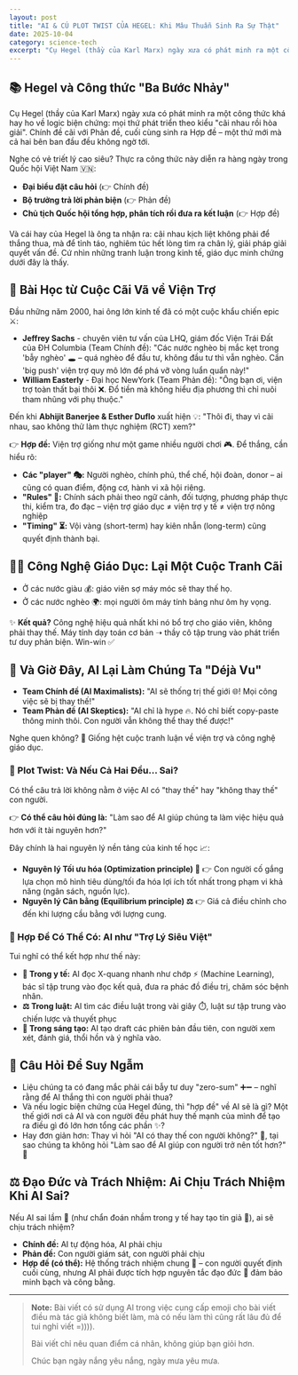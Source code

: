 ```yaml
---
layout: post
title: "AI & CÚ PLOT TWIST CỦA HEGEL: Khi Mâu Thuẫn Sinh Ra Sự Thật"
date: 2025-10-04
category: science-tech
excerpt: "Cụ Hegel (thầy của Karl Marx) ngày xưa có phát minh ra một công thức khá hay ho về logic biện chứng: mọi thứ phát triển theo kiểu "cãi nhau rồi hòa giải". Chính đề cãi với Phản đề, cuối cùng sinh ra Hợp đề – một thứ mới mà cả hai bên ban đầu đều không ngờ tới."
---
```


## 📚 Hegel và Công thức "Ba Bước Nhảy"

Cụ Hegel (thầy của Karl Marx) ngày xưa có phát minh ra một công thức khá hay ho về logic biện chứng: mọi thứ phát triển theo kiểu "cãi nhau rồi hòa giải". Chính đề cãi với Phản đề, cuối cùng sinh ra Hợp đề – một thứ mới mà cả hai bên ban đầu đều không ngờ tới.

Nghe có vẻ triết lý cao siêu? Thực ra công thức này diễn ra hàng ngày trong Quốc hội Việt Nam 🇻🇳:

*   **Đại biểu đặt câu hỏi** (👉 Chính đề)
*   **Bộ trưởng trả lời phản biện** (👉 Phản đề)
*   **Chủ tịch Quốc hội tổng hợp, phân tích rồi đưa ra kết luận** (👉 Hợp đề)

Và cái hay của Hegel là ông ta nhận ra: cãi nhau kịch liệt không phải để thắng thua, mà để tỉnh táo, nghiêm túc hết lòng tìm ra chân lý, giải pháp giải quyết vấn đề. Cứ nhìn những tranh luận trong kinh tế, giáo dục minh chứng dưới đây là thấy.

## 💸 Bài Học từ Cuộc Cãi Vã về Viện Trợ

Đầu những năm 2000, hai ông lớn kinh tế đã có một cuộc khẩu chiến epic ⚔️:

*   **Jeffrey Sachs** - chuyên viên tư vấn của LHQ, giám đốc Viện Trái Đất của ĐH Columbia (Team Chính đề): "Các nước nghèo bị mắc kẹt trong 'bẫy nghèo' 🕳️ – quá nghèo để đầu tư, không đầu tư thì vẫn nghèo. Cần 'big push' viện trợ quy mô lớn để phá vỡ vòng luẩn quẩn này!"
*   **William Easterly** - Đại học NewYork (Team Phản đề): "Ông bạn ơi, viện trợ toàn thất bại thôi ❌. Đổ tiền mà không hiểu địa phương thì chỉ nuôi tham nhũng với phụ thuộc."

Đến khi **Abhijit Banerjee & Esther Duflo** xuất hiện 💡: "Thôi đi, thay vì cãi nhau, sao không thử làm thực nghiệm (RCT) xem?"

👉 **Hợp đề:** Viện trợ giống như một game nhiều người chơi 🎮. Để thắng, cần hiểu rõ:

*   **Các "player" 🎭:** Người nghèo, chính phủ, thể chế, hội đoàn, donor – ai cũng có quan điểm, động cơ, hành vi xã hội riêng.
*   **"Rules" 📜:** Chính sách phải theo ngữ cảnh, đối tượng, phương pháp thực thi, kiểm tra, đo đạc – viện trợ giáo dục ≠ viện trợ y tế ≠ viện trợ nông nghiệp
*   **"Timing" ⏳:** Vội vàng (short-term) hay kiên nhẫn (long-term) cũng quyết định thành bại.

## 👩‍🏫 Công Nghệ Giáo Dục: Lại Một Cuộc Tranh Cãi

*   Ở các nước giàu 💰: giáo viên sợ máy móc sẽ thay thế họ.
*   Ở các nước nghèo 🌍: mọi người ôm máy tính bảng như ôm hy vọng.

✨ **Kết quả?** Công nghệ hiệu quả nhất khi nó bổ trợ cho giáo viên, không phải thay thế. Máy tính dạy toán cơ bản ➝ thầy cô tập trung vào phát triển tư duy phản biện. Win-win ✅

## 🤖 Và Giờ Đây, AI Lại Làm Chúng Ta "Déjà Vu"

*   **Team Chính đề (AI Maximalists):** "AI sẽ thống trị thế giới 🌐! Mọi công việc sẽ bị thay thế!"
*   **Team Phản đề (AI Skeptics):** "AI chỉ là hype 🔥. Nó chỉ biết copy-paste thông minh thôi. Con người vẫn không thể thay thế được!"

Nghe quen không? 👀 Giống hệt cuộc tranh luận về viện trợ và công nghệ giáo dục.

### 🔄 Plot Twist: Và Nếu Cả Hai Đều... Sai?

Có thể câu trả lời không nằm ở việc AI có "thay thế" hay "không thay thế" con người.

👉 **Có thể câu hỏi đúng là:** "Làm sao để AI giúp chúng ta làm việc hiệu quả hơn với ít tài nguyên hơn?"

Đây chính là hai nguyên lý nền tảng của kinh tế học 📈:

*   **Nguyên lý Tối ưu hóa (Optimization principle) 🧮**
    👉 Con người cố gắng lựa chọn mô hình tiêu dùng/tối đa hóa lợi ích tốt nhất trong phạm vi khả năng (ngân sách, nguồn lực).
*   **Nguyên lý Cân bằng (Equilibrium principle) ⚖️**
    👉 Giá cả điều chỉnh cho đến khi lượng cầu bằng với lượng cung.

### 🌟 Hợp Đề Có Thể Có: AI như "Trợ Lý Siêu Việt"

Tui nghĩ có thể kết hợp như thế này:

*   **🏥 Trong y tế:** AI đọc X-quang nhanh như chớp ⚡ (Machine Learning), bác sĩ tập trung vào đọc kết quả, đưa ra phác đồ điều trị, chăm sóc bệnh nhân.
*   **⚖️ Trong luật:** AI tìm các điều luật trong vài giây ⏱️, luật sư tập trung vào chiến lược và thuyết phục
*   **🎨 Trong sáng tạo:** AI tạo draft các phiên bản đầu tiên, con người xem xét, đánh giá, thổi hồn và ý nghĩa vào.

## 🤔 Câu Hỏi Để Suy Ngẫm

*   Liệu chúng ta có đang mắc phải cái bẫy tư duy "zero-sum" ➕➖ – nghĩ rằng để AI thắng thì con người phải thua?
*   Và nếu logic biện chứng của Hegel đúng, thì "hợp đề" về AI sẽ là gì? Một thế giới nơi cả AI và con người đều phát huy thế mạnh của mình để tạo ra điều gì đó lớn hơn tổng các phần ✨?
*   Hay đơn giản hơn: Thay vì hỏi "AI có thay thế con người không?" 🤷, tại sao chúng ta không hỏi "Làm sao để AI giúp con người trở nên tốt hơn?" 💪

## ⚖️ Đạo Đức và Trách Nhiệm: Ai Chịu Trách Nhiệm Khi AI Sai?

Nếu AI sai lầm 🚨 (như chẩn đoán nhầm trong y tế hay tạo tin giả 📰), ai sẽ chịu trách nhiệm?

*   **Chính đề:** AI tự động hóa, AI phải chịu
*   **Phản đề:** Con người giám sát, con người phải chịu
*   **Hợp đề (có thể):** Hệ thống trách nhiệm chung 🤝 – con người quyết định cuối cùng, nhưng AI phải được tích hợp nguyên tắc đạo đức 🧭 đảm bảo minh bạch và công bằng.

---

> **Note:** Bài viết có sử dụng AI trong việc cung cấp emoji cho bài viết điều mà tác giả không biết làm, mà có nếu làm thì cũng rất lâu đủ để tui nghỉ viết =)))).
>
> Bài viết chỉ nêu quan điểm cá nhân, không giúp bạn giỏi hơn.
>
> Chúc bạn ngày nắng yêu nắng, ngày mưa yêu mưa.
